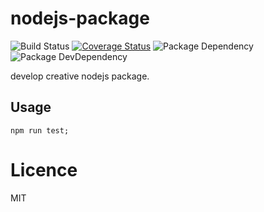 # nodejs-package

![Build Status](https://img.shields.io/travis/coco-template/nodejs-package/master.svg?style=flat)
[![Coverage Status](https://coveralls.io/repos/github/coco-template/nodejs-package/badge.svg?branch=master)](https://coveralls.io/github/coco-template/nodejs-package?branch=master)
![Package Dependency](https://david-dm.org/coco-template/nodejs-package.svg?style=flat)
![Package DevDependency](https://david-dm.org/coco-template/nodejs-package/dev-status.svg?style=flat)

develop creative nodejs package.

## Usage

```shell
npm run test;
```

# Licence

MIT
